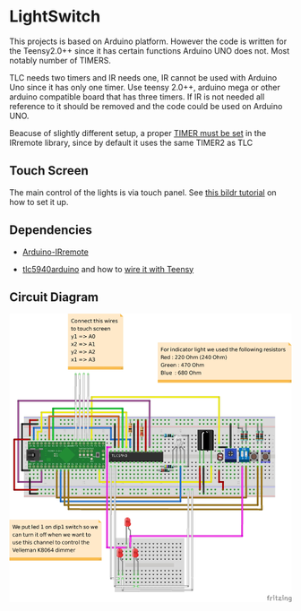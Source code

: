 LightSwitch
===========

This projects is based on Arduino platform. However the code is written for the Teensy2.0++ since it has certain functions Arduino UNO does not. Most notably number of TIMERS.

TLC needs two timers and IR needs one, IR cannot be used with Arduino Uno since it has only one timer. Use teensy 2.0++, arduino mega or other arduino compatible board that has three timers. If IR is not needed all reference to it should be removed and the code could be used on Arduino UNO.

Beacuse of slightly different setup, a proper [TIMER must be set](https://github.com/shirriff/Arduino-IRremote/blob/master/IRremoteInt.h) in the IRremote library, since by default it uses the same TIMER2 as TLC


## Touch Screen ##

The main control of the lights is via touch panel. See [this bildr tutorial](http://bildr.org/2011/06/ds-touch-screen-arduino/) on how to set it up.


## Dependencies ##

* [Arduino-IRremote](https://github.com/shirriff/Arduino-IRremote)

* [tlc5940arduino](https://code.google.com/p/tlc5940arduino/) and how to [wire it with Teensy](https://www.pjrc.com/teensy/td_libs_Tlc5940.html)

## Circuit Diagram ##

![Circuit Diagram](/fritzig/circuit.jpg?raw=true "Circuit Diagram")

